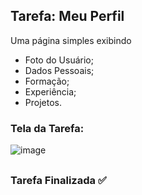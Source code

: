 <h2>Tarefa: Meu Perfil </h2>

Uma página simples exibindo
  - Foto do Usuário;
  - Dados Pessoais;
  - Formação;
  - Experiência;
  - Projetos.

<h3>Tela da Tarefa:</h3>

![image](https://user-images.githubusercontent.com/51220926/221362939-e708fbc3-31d0-49eb-9452-d6a4215044e3.png)

<h2></h2>
<h3>Tarefa Finalizada ✅</h3>
